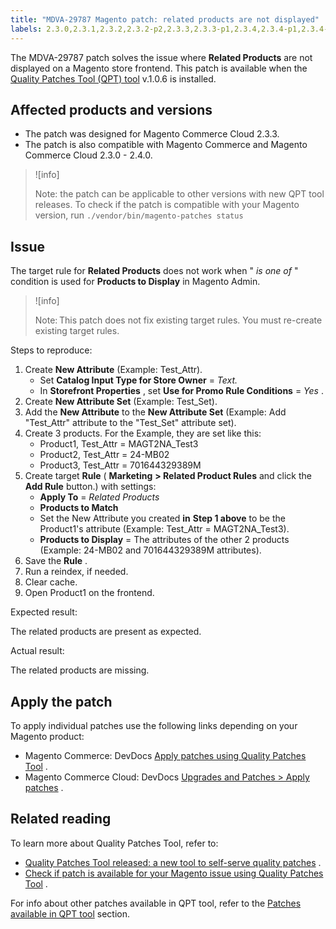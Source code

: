 ```yaml
---
title: "MDVA-29787 Magento patch: related products are not displayed"
labels: 2.3.0,2.3.1,2.3.2,2.3.2-p2,2.3.3,2.3.3-p1,2.3.4,2.3.4-p1,2.3.4-p2,2.3.5,2.3.5-p1,2.3.5-p2,2.3.6,2.4.0,2.4.0-p1,QPT 1.0.6,QPT patches,Magento Commerce,Magento Commerce Cloud,related products,support tools,target rule
---
```


The MDVA-29787 patch solves the issue where **Related Products** are not displayed on a Magento store frontend. This patch is available when the [Quality Patches Tool (QPT) tool](https://devdocs.magento.com/guides/v2.4/comp-mgr/patching.html#mqp) v.1.0.6 is installed.

## Affected products and versions

* The patch was designed for Magento Commerce Cloud 2.3.3.
* The patch is also compatible with Magento Commerce and Magento Commerce Cloud 2.3.0 - 2.4.0.

>![info]
>
>Note: the patch can be applicable to other versions with new QPT tool releases. To check if the patch is compatible with your Magento version, run `./vendor/bin/magento-patches
    status` 

## Issue

The target rule for **Related Products** does not work when " *is one of* " condition is used for **Products to Display** in Magento Admin.

>![info]
>
>Note: This patch does not fix existing target rules. You must re-create existing target rules.

 <span class="wysiwyg-underline">Steps to reproduce:</span> 

1. Create **New Attribute** (Example: Test\_Attr).
    * Set **Catalog Input Type for Store Owner** = *Text.* 
    * In **Storefront Properties** , set **Use for Promo Rule Conditions** = *Yes* .
1. Create **New Attribute Set** (Example: Test\_Set).
1. Add the **New Attribute** to the **New Attribute Set** (Example: Add "Test\_Attr" attribute to the "Test\_Set" attribute set).
1. Create 3 products. For the Example, they are set like this:
    * Product1, Test\_Attr = MAGT2NA\_Test3
    * Product2, Test\_Attr = 24-MB02
    * Product3, Test\_Attr = 701644329389M
1. Create target **Rule** ( **Marketing**   **> Related Product Rules** and click the **Add Rule** button.) with settings:
    * **Apply To** = *Related Products* 
    * **Products to Match** 
    * Set the New Attribute you created **in**   **Step 1 above** to be the Product1's attribute (Example: Test\_Attr = MAGT2NA\_Test3).
    * **Products to Display** = The attributes of the other 2 products (Example: 24-MB02 and 701644329389M attributes).
1. Save the **Rule** .
1. Run a reindex, if needed.
1. Clear cache.
1. Open Product1 on the frontend.

 <span class="wysiwyg-underline">Expected result:</span> 

The related products are present as expected.

 <span class="wysiwyg-underline">Actual result:</span> 

The related products are missing.

## Apply the patch

To apply individual patches use the following links depending on your Magento product:

* Magento Commerce: DevDocs [Apply patches using Quality Patches Tool](https://devdocs.magento.com/guides/v2.4/comp-mgr/patching/mqp.html) .
* Magento Commerce Cloud: DevDocs [Upgrades and Patches > Apply patches](https://devdocs.magento.com/cloud/project/project-patch.html) .

## Related reading

To learn more about Quality Patches Tool, refer to:

* [Quality Patches Tool released: a new tool to self-serve quality patches](https://support.magento.com/hc/en-us/articles/360047139492) .
* [Check if patch is available for your Magento issue using Quality Patches Tool](https://support.magento.com/hc/en-us/articles/360047125252) .

For info about other patches available in QPT tool, refer to the [Patches available in QPT tool](https://support.magento.com/hc/en-us/sections/360010506631-Patches-available-in-QPT-tool-) section.